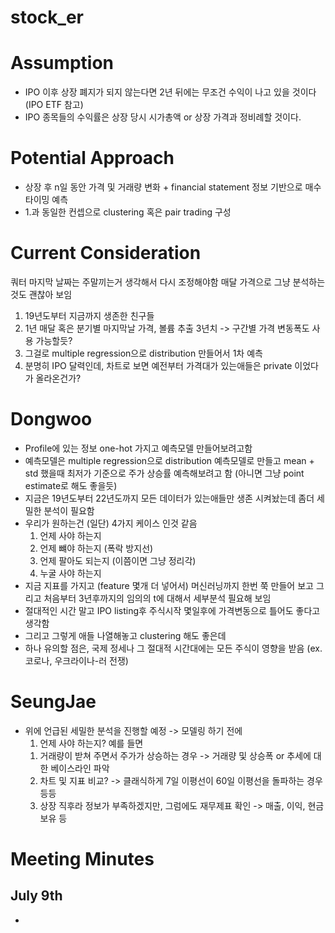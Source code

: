 # stock_er


# Assumption
  - IPO 이후 상장 폐지가 되지 않는다면 2년 뒤에는 무조건 수익이 나고 있을 것이다 (IPO ETF 참고)
  - IPO 종목들의 수익률은 상장 당시 시가총액 or 상장 가격과 정비례할 것이다.

# Potential Approach
  - 상장 후 n일 동안 가격 및 거래량 변화 + financial statement 정보 기반으로 매수 타이밍 예측
  - 1.과 동일한 컨셉으로 clustering 혹은 pair trading 구성
    
# Current Consideration

    
  쿼터 마지막 날짜는 주말끼는거 생각해서 다시 조정해야함 
  매달 가격으로 그냥 분석하는것도 괜찮아 보임 
  
  1. 19년도부터 지금까지 생존한 친구들
  2. 1년 매달 혹은 분기별 마지막날 가격, 볼륨 추출 3년치     -> 구간별 가격 변동폭도 사용 가능할듯? 
  3. 그걸로 multiple regression으로 distribution 만들어서 1차 예측 
  4. 분명히 IPO 달력인데, 차트로 보면 예전부터 가격대가 있는애들은 private 이었다가 올라온건가?

  
# Dongwoo
  - Profile에 있는 정보 one-hot 가지고 예측모델 만들어보려고함 
  - 예측모델은 multiple regression으로 distribution 예측모델로 만들고 mean + std 했을때 최저가 기준으로 주가 상승률 예측해보려고 함 (아니면 그냥 point estimate로 해도 좋을듯)
  - 지금은 19년도부터 22년도까지 모든 데이터가 있는애들만 생존 시켜놨는데 좀더 세밀한 분석이 필요함
  - 우리가 원하는건 (일단) 4가지 케이스 인것 같음
    1. 언제 사야 하는지
    2. 언제 뺴야 하는지 (폭락 방지선)
    3. 언제 팔아도 되는지 (이쯤이면 그냥 정리각)
    4. 누굴 사야 하는지
  - 지금 지표를 가지고 (feature 몇개 더 넣어서) 머신러닝까지 한번 쭉 만들어 보고 그리고 처음부터 3년후까지의 임의의 t에 대해서 세부분석 필요해 보임
  - 절대적인 시간 말고 IPO listing후 주식시작 몇일후에 가격변동으로 틀어도 좋다고 생각함
  - 그리고 그렇게 애들 나열해놓고 clustering 해도 좋은데
  - 하나 유의할 점은, 국제 정세나 그 절대적 시간대에는 모든 주식이 영향을 받음 (ex. 코로나, 우크라이나-러 전쟁)

# SeungJae
  - 위에 언급된 세밀한 분석을 진행할 예정 -> 모델링 하기 전에
    1. 언제 사야 하는지? 예를 들면
      1) 거래량이 받쳐 주면서 주가가 상승하는 경우 -> 거래량 및 상승폭 or 추세에 대한 베이스라인 파악
      2) 차트 및 지표 비교? -> 클래식하게 7일 이평선이 60일 이평선을 돌파하는 경우 등등
      3) 상장 직후라 정보가 부족하겠지만, 그럼에도 재무제표 확인 -> 매출, 이익, 현금 보유 등



# Meeting Minutes

## July 9th
-  
